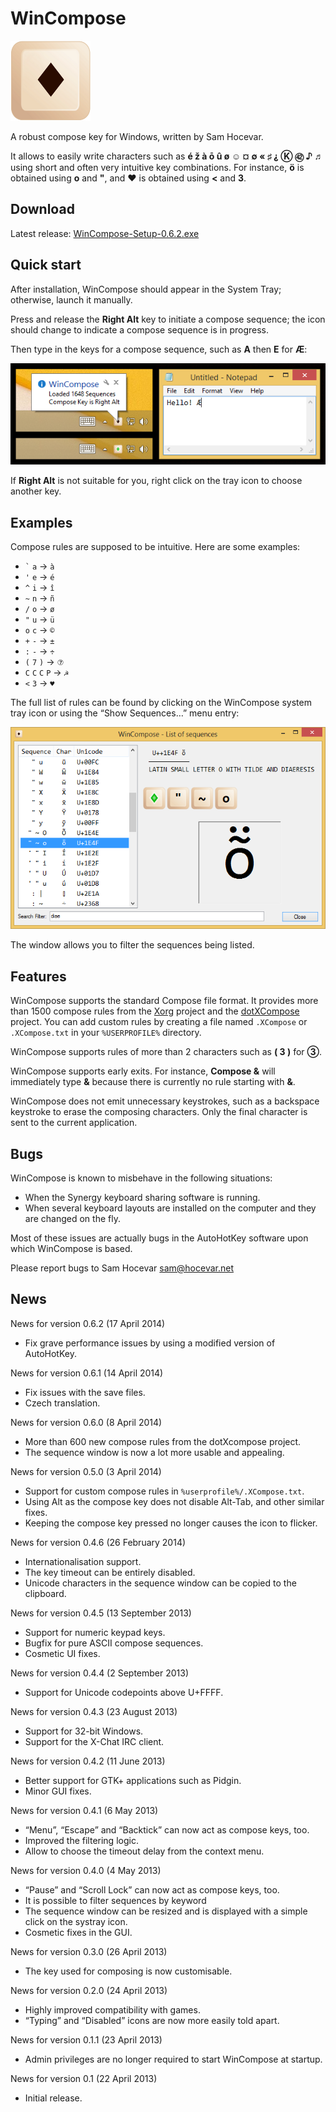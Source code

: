 ﻿WinCompose
==========

![Icon](/web/icon.png)

A robust compose key for Windows, written by Sam Hocevar.

It allows to easily write characters such as **é ž à ō û ø ☺ ¤
∅ « ♯ ⸘ Ⓚ ㊷ ♪ ♬** using short and often very intuitive key
combinations. For instance, **ö** is obtained using **o** and **"**, and
**♥** is obtained using **<** and **3**.

Download
--------

Latest release: [WinCompose-Setup-0.6.2.exe](/bin/WinCompose-Setup-0.6.2.exe)

Quick start
-----------

After installation, WinCompose should appear in the System Tray;
otherwise, launch it manually.

Press and release the **Right Alt** key to initiate a compose sequence; the
icon should change to indicate a compose sequence is in progress.

Then type in the keys for a compose sequence, such as **A** then **E** for **Æ**:

![Quick Launch](/web/shot1.png)

If **Right Alt** is not suitable for you, right click on the tray icon to
choose another key.

Examples
--------

Compose rules are supposed to be intuitive. Here are some examples:

 - `` ` `` `a` → `à`
 - `'` `e` → `é`
 - `^` `i` → `î`
 - `~` `n` → `ñ`
 - `/` `o` → `ø`
 - `"` `u` → `ü`
 - `o` `c` → `©`
 - `+` `-` → `±`
 - `:` `-` → `÷`
 - `(` `7` `)` → `⑦`
 - `C` `C` `C` `P` → `☭`
 - `<` `3` → `♥`

The full list of rules can be found by clicking on the WinCompose system tray
icon or using the “Show Sequences…” menu entry:

![Sequence List](/web/shot2.png)

The window allows you to filter the sequences being listed.

Features
--------

WinCompose supports the standard Compose file format. It provides more than
1500 compose rules from the [Xorg](http://www.x.org/wiki/) project and the
[dotXCompose](https://github.com/kragen/xcompose) project. You can add custom
rules by creating a file named `.XCompose` or `.XCompose.txt` in your
`%USERPROFILE%` directory.

WinCompose supports rules of more than 2 characters such as **( 3 )**
for **③**.

WinCompose supports early exits. For instance, **Compose &** will
immediately type **&** because there is currently no rule starting with **&**.

WinCompose does not emit unnecessary keystrokes, such as a backspace keystroke
to erase the composing characters. Only the final character is sent to the
current application.

Bugs
----

WinCompose is known to misbehave in the following situations:
 - When the Synergy keyboard sharing software is running.
 - When several keyboard layouts are installed on the computer and they are
   changed on the fly.

Most of these issues are actually bugs in the AutoHotKey software upon which
WinCompose is based.

Please report bugs to Sam Hocevar <sam@hocevar.net>

News
----

News for version 0.6.2 (17 April 2014)
 - Fix grave performance issues by using a modified version of AutoHotKey.

News for version 0.6.1 (14 April 2014)
 - Fix issues with the save files.
 - Czech translation.

News for version 0.6.0 (8 April 2014)
 - More than 600 new compose rules from the dotXcompose project.
 - The sequence window is now a lot more usable and appealing.

News for version 0.5.0 (3 April 2014)
 - Support for custom compose rules in `%userprofile%/.XCompose.txt`.
 - Using Alt as the compose key does not disable Alt-Tab, and other
   similar fixes.
 - Keeping the compose key pressed no longer causes the icon to flicker.

News for version 0.4.6 (26 February 2014)
 - Internationalisation support.
 - The key timeout can be entirely disabled.
 - Unicode characters in the sequence window can be copied to the clipboard.

News for version 0.4.5 (13 September 2013)
 - Support for numeric keypad keys.
 - Bugfix for pure ASCII compose sequences.
 - Cosmetic UI fixes.

News for version 0.4.4 (2 September 2013)
 - Support for Unicode codepoints above U+FFFF.

News for version 0.4.3 (23 August 2013)
 - Support for 32-bit Windows.
 - Support for the X-Chat IRC client.

News for version 0.4.2 (11 June 2013)
 - Better support for GTK+ applications such as Pidgin.
 - Minor GUI fixes.

News for version 0.4.1 (6 May 2013)
 - “Menu”, “Escape” and “Backtick” can now act as compose
   keys, too.
 - Improved the filtering logic.
 - Allow to choose the timeout delay from the context menu.

News for version 0.4.0 (4 May 2013)
 - “Pause” and “Scroll Lock” can now act as compose keys, too.
 - It is possible to filter sequences by keyword
 - The sequence window can be resized and is displayed with a simple
   click on the systray icon.
 - Cosmetic fixes in the GUI.

News for version 0.3.0 (26 April 2013)
 - The key used for composing is now customisable.

News for version 0.2.0 (24 April 2013)
 - Highly improved compatibility with games.
 - “Typing” and “Disabled” icons are now more easily told apart.

News for version 0.1.1 (23 April 2013)
 - Admin privileges are no longer required to start WinCompose at startup.

News for version 0.1 (22 April 2013)
 - Initial release.


